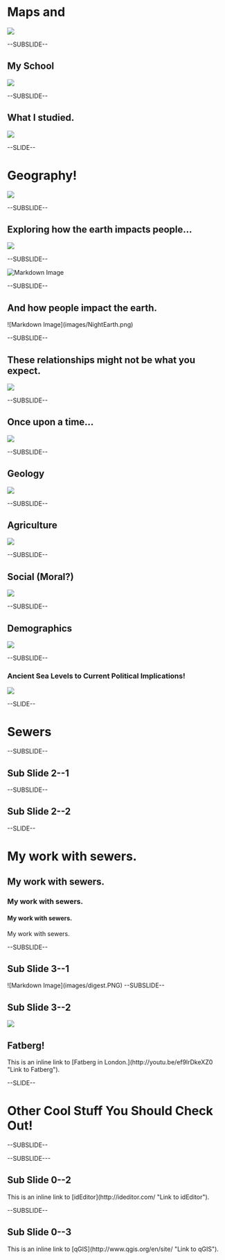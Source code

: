 <!------------------------------------------------------------>
<!-- Topic: xxx -->

Maps and
========

<img src="images/PoopSign.png" style="max-height: 450px;">

--SUBSLIDE--

<h2>My School</h2>
<img src="images/UW.png" style="max-height: 450px;">

--SUBSLIDE--

<h2>What I studied.</h2>
<img src="images/TheGeographer.png" style="max-height: 450px;">




<!------------------------------------------------------------>
--SLIDE--
<!-- Topic: Geography -->

<h1>Geography!</h1>
<img src="images/Rotating_globe.gif" style="max-height: 450px;">

--SUBSLIDE--

<h2>Exploring how the earth impacts people...</h2>
<img src="images/RainMapUs.png" style="max-height: 450px;">

--SUBSLIDE--

![Markdown Image](images/NightUS.png)


--SUBSLIDE--

<h2>And how people impact the earth.</h2>
![Markdown Image](images/NightEarth.png)


--SUBSLIDE--

<h2>These relationships might not be what you expect.</h2>
<img src="images/DesertFarming.png" style="max-height: 450px;">

--SUBSLIDE--

<h2>Once upon a time...</h2>
<img src="images/HighwaterUS.png" style="max-height: 450px;">

--SUBSLIDE--

<h2>Geology</h2>
<img src="images/SouthGeology.png" style="max-height: 450px;">

--SUBSLIDE--

<h2>Agriculture</h2>
<img src="images/SouthCotton.png" style="max-height: 450px;">

--SUBSLIDE--

<h2>Social (Moral?)</h2>
<img src="images/SouthSlaves1860.png" style="max-height: 450px;">

--SUBSLIDE--

<h2>Demographics</h2>
<img src="images/SouthBlacks.png" style="max-height: 450px;">

--SUBSLIDE--

<h3>Ancient Sea Levels to Current Political Implications!</h3>
<img src="images/SouthElection2008.png" style="max-height: 450px;">

<!------------------------------------------------------------>
--SLIDE--
<!-- Topic: Sewers -->

<h1>Sewers</h1>

--SUBSLIDE--

<h2>Sub Slide 2--1</h2>

--SUBSLIDE--

<h2>Sub Slide 2--2</h2>

<!------------------------------------------------------------>
--SLIDE--
<!-- Topic: What I do.-->

<h1>My work with sewers.</h1>
<h2>My work with sewers.</h2>
<h3>My work with sewers.</h3>
<h4>My work with sewers.</h4>
My work with sewers.

--SUBSLIDE--

<h2>Sub Slide 3--1</h2>
![Markdown Image](images/digest.PNG)
--SUBSLIDE--

<h2>Sub Slide 3--2</h2>
<img src="images/Bands.PNG" style="max-height: 450px;">


<h2>Fatberg!</h2>
This is an inline link to [Fatberg in London.](http://youtu.be/ef9lrDkeXZ0  "Link to Fatberg").

<!------------------------------------------------------------>
--SLIDE--
<!-- Topic: Other Stuff -->

<h1>Other Cool Stuff You Should Check Out!</h1>

--SUBSLIDE--


--SUBSLIDE---

<h2>Sub Slide 0--2</h2>
This is an inline link to [idEditor](http://ideditor.com/  "Link to idEditor").

--SUBSLIDE--

<h2>Sub Slide 0--3</h2>
This is an inline link to [qGIS](http://www.qgis.org/en/site/ "Link to qGIS").
